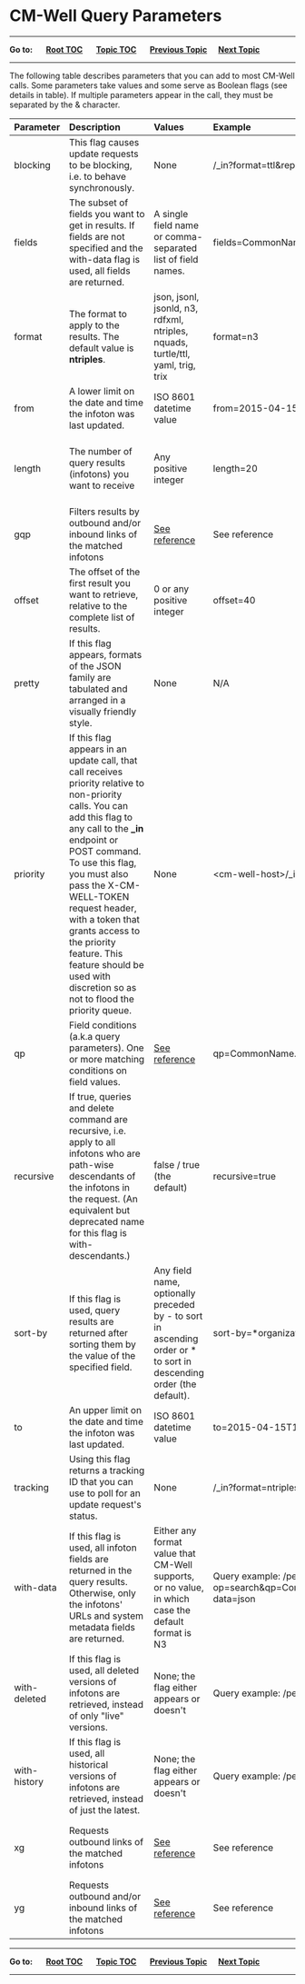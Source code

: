 # CM-Well Query Parameters #

----

**Go to:** &nbsp;&nbsp;&nbsp;&nbsp; [**Root TOC**](CM-Well.RootTOC.md) &nbsp;&nbsp;&nbsp;&nbsp; [**Topic TOC**](API.TOC.md) &nbsp;&nbsp;&nbsp;&nbsp; [**Previous Topic**](API.InputAndOutputFormats.md)&nbsp;&nbsp;&nbsp;&nbsp; [**Next Topic**](API.FieldConditionSyntax.md)

----

The following table describes parameters that you can add to most CM-Well calls. Some parameters take values and some serve as Boolean flags (see details in table). If multiple parameters appear in the call, they must be separated by the & character.

Parameter | Description&nbsp;&nbsp;&nbsp;&nbsp;&nbsp;&nbsp;&nbsp;&nbsp;&nbsp;&nbsp; | Values&nbsp;&nbsp; | Example | Reference
:----------|:-----------------------|:--------|:---------|:----------
blocking | This flag causes update requests to be blocking, i.e. to behave synchronously. | None | <cm-well-host>/_in?format=ttl&replace-mode&blocking | [Using the blocking Flag](API.UsingTheBlockingFlag.md)
fields | The subset of fields you want to get in results. If fields are not specified and the with-data flag is used, all fields are returned. | A single field name or comma-separated list of field names. | fields=CommonName.mdaas,organizationFoundedYear.mdaas | See [Field Condition Syntax](API.FieldConditionSyntax.md) for syntax of field names
format | The format to apply to the results. The default value is **ntriples**. | json, jsonl, jsonld, n3, rdfxml, ntriples, nquads, turtle/ttl, yaml, trig, trix | format=n3 | [CM-Well Input and Output Formats](API.InputAndOutputFormats.md)
from | A lower limit on the date and time the infoton was last updated. | ISO 8601 datetime value | from=2015-04-15T09:24:09.284Z | [From/To Datetime Formatting](API.FromAndToDatetimeFormatting.md)
length | The number of query results (infotons) you want to receive | Any positive integer | length=20 | [Paging through Results with offset and length Parameters](API.PagingThroughResultsWithOffsetAndLengthParameters.md)
gqp | Filters results by outbound and/or inbound links of the matched infotons | [See reference](API.Traversal.TOC.md) | See reference | [Traversing Outbound and Inbound Links](API.Traversal.TOC.md)
offset | The offset of the first result you want to retrieve, relative to the complete list of results. | 0 or any positive integer | offset=40 | [Paging through Results with offset and length Parameters](API.PagingThroughResultsWithOffsetAndLengthParameters.md)
pretty | If this flag appears, formats of the JSON family are tabulated and arranged in a visually friendly style. | None | N/A | N/A
priority | If this flag appears in an update call, that call receives priority relative to non-priority calls. You can add this flag to any call to the **_in** endpoint or POST command. To use this flag, you must also pass the X-CM-WELL-TOKEN request header, with a token that grants access to the priority feature. This feature should be used with discretion so as not to flood the priority queue. | None | \<cm-well-host\>/_in?format=ttl&priority...
qp | Field conditions (a.k.a query parameters). One or more matching conditions on field values.  | [See reference](API.FieldConditionSyntax.md) | qp=CommonName.mdaas:Coca%20Cola | [Field Condition Syntax](API.FieldConditionSyntax.md)
recursive | If true, queries and delete command are recursive, i.e. apply to all infotons who are path-wise descendants of the infotons in the request. (An equivalent but deprecated name for this flag is with-descendants.)| false / true (the default) | recursive=true | [Using the recursive Flag](API.UsingTheRecursiveFlag.md)
sort-by | If this flag is used, query results are returned after sorting them by the value of the specified field. | Any field name, optionally preceded by - to sort in ascending order or * to sort in descending order (the default).| sort-by=*organizationStatusCode.mdaas | [Sorting Results with the sort-by Parameter](API.SortingResultsWithTheSort-byFlag.md)
to | An upper limit on the date and time the infoton was last updated. | ISO 8601 datetime value | to=2015-04-15T14:12:40.540Z | [From/To Datetime Formatting](API.FromAndToDatetimeFormatting.md)
tracking | Using this flag returns a tracking ID that you can use to poll for an update request's status. | None | <cm-well-host>/_in?format=ntriples&tracking | [Tracking API](API.Update.TrackUpdates.md)
with-data | If this flag is used, all infoton fields are returned in the query results. Otherwise, only the infotons' URLs and system metadata fields are returned. | Either any format value that CM-Well supports, or no value, in which case the default format is N3 | Query example: <cm-well-host>/permid.org?op=search&qp=CommonName.mdaas:Coca%20Cola&format=n3&with-data=json | [Using the with-data Flag](API.UsingTheWith-dataFlag.md)
with-deleted | If this flag is used, all deleted versions of infotons are retrieved, instead of only "live" versions. | None; the flag either appears or doesn't | Query example: <cm-well-host>/permid.org/1-5046625212?with-deleted | [Using the with-deleted Flag](API.UsingTheWith-deletedFlag.md)
with-history | If this flag is used, all historical versions of infotons are retrieved, instead of just the latest. | None; the flag either appears or doesn't | Query example: <cm-well-host>/permid.org/1-5046625212?with-history | [Using the with-history Flag](API.UsingTheWith-historyFlag.md)
xg | Requests outbound links of the matched infotons | [See reference](API.Traversal.TOC.md) | See reference | [Traversing Outbound and Inbound Links](API.Traversal.TOC.md)
yg | Requests outbound and/or inbound links of the matched infotons | [See reference](API.Traversal.TOC.md) | See reference | [Traversing Outbound and Inbound Links](API.Traversal.TOC.md)

----

**Go to:** &nbsp;&nbsp;&nbsp;&nbsp; [**Root TOC**](CM-Well.RootTOC.md) &nbsp;&nbsp;&nbsp;&nbsp; [**Topic TOC**](API.TOC.md) &nbsp;&nbsp;&nbsp;&nbsp; [**Previous Topic**](API.InputAndOutputFormats.md)&nbsp;&nbsp;&nbsp;&nbsp; [**Next Topic**](API.FieldConditionSyntax.md)

----

